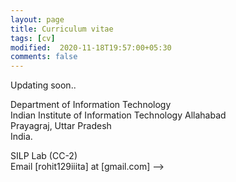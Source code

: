 ```yaml
---
layout: page
title: Curriculum vitae
tags: [cv]
modified:  2020-11-18T19:57:00+05:30
comments: false
---
```


Updating soon..
<!--
## Academic achievements
## Honours and Awards
## Talks
## Education
## Teaching
## Contact
-->

Department of Information Technology
<br/>Indian Institute of Information Technology Allahabad
<br/>Prayagraj, Uttar Pradesh
<br/>India.

SILP Lab (CC-2)
<br/>
Email [rohit129iiita] at [gmail.com] -->
